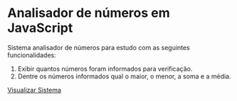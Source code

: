 # Analisador de números em JavaScript

Sistema analisador de números para estudo com as seguintes funcionalidades:

1) Exibir quantos números foram informados para verificação.
2) Dentre os números informados qual o maior, o menor, a soma e a média.

<a href="https://anacarolinapa.github.io/analisador-numeros/">Visualizar Sistema</a>
